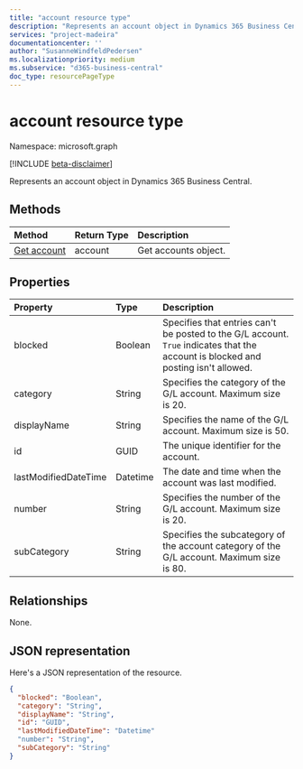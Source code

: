 ```yaml
---
title: "account resource type"
description: "Represents an account object in Dynamics 365 Business Central."
services: "project-madeira"
documentationcenter: ''
author: "SusanneWindfeldPedersen"
ms.localizationpriority: medium
ms.subservice: "d365-business-central"
doc_type: resourcePageType
---
```


# account resource type

Namespace: microsoft.graph

[!INCLUDE [beta-disclaimer](../../includes/beta-disclaimer.md)]

Represents an account object in Dynamics 365 Business Central.

## Methods

| Method       | Return Type  |Description|
|:---------------|:--------|:----------|
|[Get account](../api/dynamics-account-get.md)|account|Get accounts object.|

## Properties
| Property	   | Type	|Description|
|:---------------|:--------|:----------|
|blocked|Boolean|Specifies that entries can't be posted to the G/L account. `True` indicates that the account is blocked and posting isn't allowed.|
|category|String|Specifies the category of the G/L account. Maximum size is 20.|
|displayName|String|Specifies the name of the G/L account. Maximum size is 50.|
|id|GUID|The unique identifier for the account.|
|lastModifiedDateTime|Datetime|The date and time when the account was last modified.|
|number|String |Specifies the number of the G/L account. Maximum size is 20.|
|subCategory|String|Specifies the subcategory of the account category of the G/L account. Maximum size is 80.|

## Relationships
None.

## JSON representation

Here's a JSON representation of the resource.


```json
{
  "blocked": "Boolean",
  "category": "String",
  "displayName": "String",
  "id": "GUID",
  "lastModifiedDateTime": "Datetime"
  "number": "String",
  "subCategory": "String"
}
```


